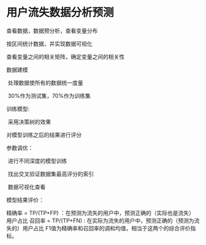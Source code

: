 # 用户流失数据分析预测

查看数据，数据预分析，查看变量分布

按区间统计数据，并实现数据可视化

查看变量之间的相关矩阵，确定变量之间的相关性

数据建模

​	处理数据使所有的数据统一度量

​	30%作为测试集，70%作为训练集

训练模型:

​	采用决策树的效果

对模型训练之后的结果进行评分

参数调优：

​	进行不同深度的模型训练

​	找出交叉验证数据集最高评分的索引

​	数据可视化查看

模型结果评价：

精确率 = TP/(TP+FP) ：在预测为流失的用户中，预测正确的（实际也是流失）用户占比
召回率 = TP/(TP+FN) : 在实际为流失的用户中，预测正确的（预测为流失的）用户占比
F1值为精确率和召回率的调和均值，相当于这两个的综合评价指标。

​	















